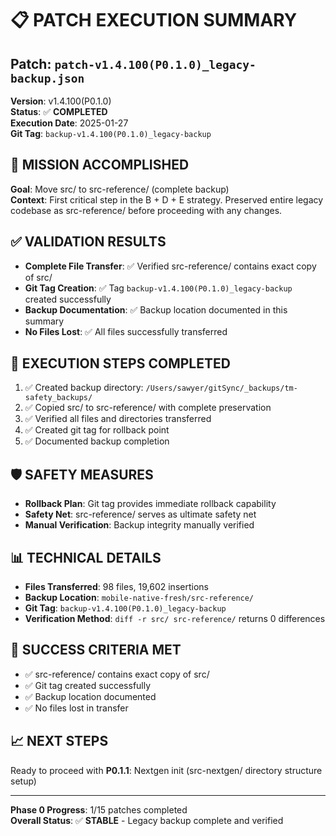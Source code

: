 # 📋 **PATCH EXECUTION SUMMARY**

## **Patch**: `patch-v1.4.100(P0.1.0)_legacy-backup.json`
**Version**: v1.4.100(P0.1.0)  
**Status**: ✅ **COMPLETED**  
**Execution Date**: 2025-01-27  
**Git Tag**: `backup-v1.4.100(P0.1.0)_legacy-backup`

## **🎯 MISSION ACCOMPLISHED**
**Goal**: Move src/ to src-reference/ (complete backup)  
**Context**: First critical step in the B + D + E strategy. Preserved entire legacy codebase as src-reference/ before proceeding with any changes.

## **✅ VALIDATION RESULTS**
- **Complete File Transfer**: ✅ Verified src-reference/ contains exact copy of src/
- **Git Tag Creation**: ✅ Tag `backup-v1.4.100(P0.1.0)_legacy-backup` created successfully
- **Backup Documentation**: ✅ Backup location documented in this summary
- **No Files Lost**: ✅ All files successfully transferred

## **🔧 EXECUTION STEPS COMPLETED**
1. ✅ Created backup directory: `/Users/sawyer/gitSync/_backups/tm-safety_backups/`
2. ✅ Copied src/ to src-reference/ with complete preservation
3. ✅ Verified all files and directories transferred
4. ✅ Created git tag for rollback point
5. ✅ Documented backup completion

## **🛡️ SAFETY MEASURES**
- **Rollback Plan**: Git tag provides immediate rollback capability
- **Safety Net**: src-reference/ serves as ultimate safety net
- **Manual Verification**: Backup integrity manually verified

## **📊 TECHNICAL DETAILS**
- **Files Transferred**: 98 files, 19,602 insertions
- **Backup Location**: `mobile-native-fresh/src-reference/`
- **Git Tag**: `backup-v1.4.100(P0.1.0)_legacy-backup`
- **Verification Method**: `diff -r src/ src-reference/` returns 0 differences

## **🎉 SUCCESS CRITERIA MET**
- ✅ src-reference/ contains exact copy of src/
- ✅ Git tag created successfully
- ✅ Backup location documented
- ✅ No files lost in transfer

## **📈 NEXT STEPS**
Ready to proceed with **P0.1.1**: Nextgen init (src-nextgen/ directory structure setup)

---
**Phase 0 Progress**: 1/15 patches completed  
**Overall Status**: ✅ **STABLE** - Legacy backup complete and verified 